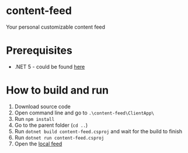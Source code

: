 # content-feed
Your personal customizable content feed

# Prerequisites
- .NET 5 - could be found [here](https://dotnet.microsoft.com/download/dotnet/5.0)

# How to build and run
1. Download source code
2. Open command line and go to `.\content-feed\ClientApp\`
3. Run `npm install`
4. Go to the parent folder (`cd ..`)
5. Run `dotnet build content-feed.csproj` and wait for the build to finish
6. Run `dotnet run content-feed.csproj`
7. Open the [local feed](https://localhost:5001/)